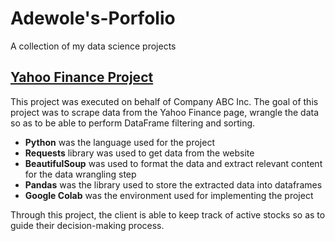 # Adewole's-Porfolio
A collection of my data science projects


## [Yahoo Finance Project](https://colab.research.google.com/gist/wolejnr/5ca1c34c7e8f792e8f84fecd0801475f/data-viz-demo.ipynb)
This project was executed on behalf of Company ABC Inc. The goal of this project was to scrape data from the Yahoo Finance page, wrangle the data so as to be able to perform DataFrame filtering and sorting.
- **Python** was the language used for the project
- **Requests** library was used to get data from the website
- **BeautifulSoup** was used to format the data and extract relevant content for the data wrangling step
- **Pandas** was the library used to store the extracted data into dataframes
- **Google Colab** was the environment used for implementing the project

Through this project, the client is able to keep track of active stocks so as to guide their decision-making process.
